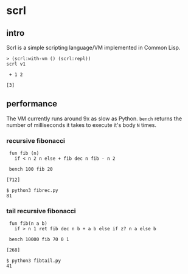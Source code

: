 # scrl

## intro
Scrl is a simple scripting language/VM implemented in Common Lisp.

```
> (scrl:with-vm () (scrl:repl))
scrl v1

 + 1 2
 
[3]
```

## performance
The VM currently runs around 9x as slow as Python.
`bench` returns the number of milliseconds it takes to execute it's body `N` times.

### recursive fibonacci

```
 fun fib (n) 
   if < n 2 n else + fib dec n fib - n 2

 bench 100 fib 20

[712]
```

```
$ python3 fibrec.py 
81
```

### tail recursive fibonacci

```
 fun fib(n a b)
   if > n 1 ret fib dec n b + a b else if z? n a else b

 bench 10000 fib 70 0 1
 
[268]
```

```
$ python3 fibtail.py 
41
```
